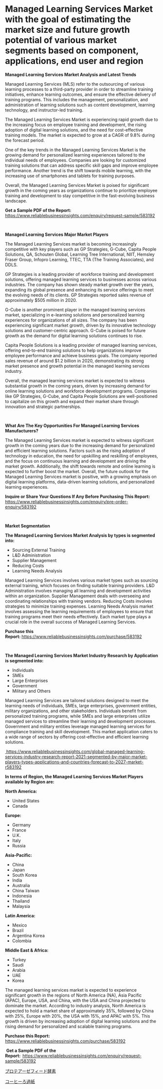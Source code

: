 <p><h1>Managed Learning Services Market with the goal of estimating the market size and future growth potential of various market segments based on component, applications, end user and region</h1></p><p><strong>Managed Learning Services Market Analysis and Latest Trends</strong></p>
<p><p>Managed Learning Services (MLS) refer to the outsourcing of various learning processes to a third-party provider in order to streamline training initiatives, enhance learning outcomes, and ensure the effective delivery of training programs. This includes the management, personalization, and administration of learning solutions such as content development, learning technology, and instructor-led training.</p><p>The Managed Learning Services Market is experiencing rapid growth due to the increasing focus on employee training and development, the rising adoption of digital learning solutions, and the need for cost-effective training models. The market is expected to grow at a CAGR of 9.8% during the forecast period.</p><p>One of the key trends in the Managed Learning Services Market is the growing demand for personalized learning experiences tailored to the individual needs of employees. Companies are looking for customized training solutions that can address specific skill gaps and improve employee performance. Another trend is the shift towards mobile learning, with the increasing use of smartphones and tablets for training purposes.</p><p>Overall, the Managed Learning Services Market is poised for significant growth in the coming years as organizations continue to prioritize employee training and development to stay competitive in the fast-evolving business landscape.</p></p>
<p><strong>Get a Sample PDF of the Report:&nbsp;</strong> <a href="https://www.reliablebusinessinsights.com/enquiry/request-sample/583192">https://www.reliablebusinessinsights.com/enquiry/request-sample/583192</a></p>
<p>&nbsp;</p>
<p><strong>Managed Learning Services Major Market Players</strong></p>
<p><p>The Managed Learning Services market is becoming increasingly competitive with key players such as GP Strategies, G-Cube, Capita People Solutions, QA, Schouten Global, Learning Tree International, NIIT, Hemsley Fraser Group, Infopro Learning, TTEC, TTA (The Training Associates), and DDLS. </p><p>GP Strategies is a leading provider of workforce training and development solutions, offering managed learning services to businesses across various industries. The company has shown steady market growth over the years, expanding its global presence and enhancing its service offerings to meet the evolving needs of its clients. GP Strategies reported sales revenue of approximately $505 million in 2020.</p><p>G-Cube is another prominent player in the managed learning services market, specializing in e-learning solutions and personalized learning experiences for organizations of all sizes. The company has been experiencing significant market growth, driven by its innovative technology solutions and customer-centric approach. G-Cube is poised for future growth as the demand for digital learning solutions continues to rise.</p><p>Capita People Solutions is a leading provider of managed learning services, offering end-to-end training solutions to help organizations improve employee performance and achieve business goals. The company reported sales revenue of around $1.2 billion in 2020, demonstrating its strong market presence and growth potential in the managed learning services industry.</p><p>Overall, the managed learning services market is expected to witness substantial growth in the coming years, driven by increasing demand for online learning solutions and workforce development programs. Companies like GP Strategies, G-Cube, and Capita People Solutions are well-positioned to capitalize on this growth and expand their market share through innovation and strategic partnerships.</p></p>
<p>&nbsp;</p>
<p><strong>What Are The Key Opportunities For Managed Learning Services Manufacturers?</strong></p>
<p><p>The Managed Learning Services market is expected to witness significant growth in the coming years due to the increasing demand for personalized and efficient learning solutions. Factors such as the rising adoption of technology in education, the need for upskilling and reskilling of employees, and the focus on continuous learning and development are driving the market growth. Additionally, the shift towards remote and online learning is expected to further boost the market. Overall, the future outlook for the Managed Learning Services market is positive, with a growing emphasis on digital learning platforms, data-driven learning solutions, and personalized learning experiences.</p></p>
<p><strong>Inquire or Share Your Questions If Any Before Purchasing This Report:</strong> <a href="https://www.reliablebusinessinsights.com/enquiry/pre-order-enquiry/583192">https://www.reliablebusinessinsights.com/enquiry/pre-order-enquiry/583192</a></p>
<p>&nbsp;</p>
<p><strong>Market Segmentation</strong></p>
<p><strong>The Managed Learning Services Market Analysis by types is segmented into:</strong></p>
<p><ul><li>Sourcing External Training</li><li>L&D Administration</li><li>Supplier Management</li><li>Reducing Costs</li><li>Learning Needs Analysis</li></ul></p>
<p><p>Managed Learning Services involves various market types such as sourcing external training, which focuses on finding suitable training providers. L&D Administration involves managing all learning and development activities within an organization. Supplier Management deals with overseeing and coordinating relationships with training vendors. Reducing Costs involves strategies to minimize training expenses. Learning Needs Analysis market involves assessing the learning requirements of employees to ensure that training programs meet their needs effectively. Each market type plays a crucial role in the overall success of Managed Learning Services.</p></p>
<p><strong>Purchase this Report:&nbsp;</strong><a href="https://www.reliablebusinessinsights.com/purchase/583192">https://www.reliablebusinessinsights.com/purchase/583192</a></p>
<p>&nbsp;</p>
<p><strong>The Managed Learning Services Market Industry Research by Application is segmented into:</strong></p>
<p><ul><li>Individuals</li><li>SMEs</li><li>Large Enterprises</li><li>Government</li><li>Military and Others</li></ul></p>
<p><p>Managed Learning Services are tailored solutions designed to meet the learning needs of individuals, SMEs, large enterprises, government entities, military organizations, and other stakeholders. Individuals benefit from personalized training programs, while SMEs and large enterprises utilize managed services to streamline their learning and development processes. Government and military entities leverage managed learning services for compliance training and skill development. This market application caters to a wide range of sectors by offering cost-effective and efficient learning solutions.</p></p>
<p><a href="https://www.reliablebusinessinsights.com/global-managed-learning-services-industry-research-report-2021-segmented-by-major-market-players-types-applications-and-countries-forecast-to-2027-market-r583192">&nbsp;https://www.reliablebusinessinsights.com/global-managed-learning-services-industry-research-report-2021-segmented-by-major-market-players-types-applications-and-countries-forecast-to-2027-market-r583192</a></p>
<p><strong>In terms of Region, the Managed Learning Services Market Players available by Region are:</strong></p>
<p>
    <p> <strong> North America: </strong>
        <ul>
            <li>United States</li>
            <li>Canada</li>
        </ul>
        </p> 
    <p> <strong> Europe: </strong>
        <ul>
            <li>Germany</li>
            <li>France</li>
            <li>U.K.</li>
            <li>Italy</li>
            <li>Russia</li>
        </ul>
        </p> 
    <p> <strong> Asia-Pacific: </strong>
        <ul>
            <li>China</li>
            <li>Japan</li>
            <li>South Korea</li>
            <li>India</li>
            <li>Australia</li>
            <li>China Taiwan</li>
            <li>Indonesia</li>
            <li>Thailand</li>
            <li>Malaysia</li>
        </ul>
        </p> 
    <p> <strong> Latin America: </strong>
        <ul>
            <li>Mexico</li>
            <li>Brazil</li>
            <li>Argentina Korea</li>
            <li>Colombia</li>
        </ul>
        </p> 
    <p> <strong> Middle East & Africa: </strong>
        <ul>
            <li>Turkey</li>
            <li>Saudi</li>
            <li>Arabia</li>
            <li>UAE</li>
            <li>Korea</li>
        </ul>
    </p>
    </p>
<p><p>The managed learning services market is expected to experience significant growth in the regions of North America (NA), Asia Pacific (APAC), Europe, USA, and China, with the USA and China projected to dominate the market. According to industry analysis, North America is expected to hold a market share of approximately 35%, followed by China with 25%, Europe with 20%, the USA with 15%, and APAC with 5%. This growth is driven by increasing adoption of digital learning solutions and the rising demand for personalized and scalable training programs.</p></p>
<p><strong>Purchase this Report: </strong><a href="https://www.reliablebusinessinsights.com/purchase/583192">https://www.reliablebusinessinsights.com/purchase/583192</a></p>
<p>&nbsp;<strong>Get a Sample PDF of the Report:&nbsp;&nbsp;</strong><a href="https://www.reliablebusinessinsights.com/enquiry/request-sample/583192">https://www.reliablebusinessinsights.com/enquiry/request-sample/583192</a></p>
<p><strong></strong></p>
<p><p><a href="https://github.com/dandier2003/Market-Research-Report-List-1/blob/main/269294895567.md">プロテアーゼフィード酵素</a></p><p><a href="https://github.com/lily-u-genius/Market-Research-Report-List-1/blob/main/237568895568.md">コーヒーろ過紙</a></p></p>